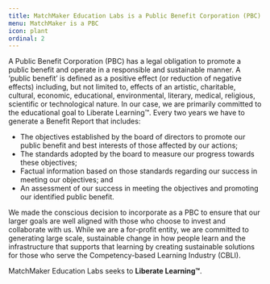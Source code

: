 ```yaml
---
title: MatchMaker Education Labs is a Public Benefit Corporation (PBC)
menu: MatchMaker is a PBC
icon: plant
ordinal: 2
---
```

A Public Benefit Corporation (PBC) has a legal obligation to promote a public benefit and operate in a responsible and sustainable manner. A ‘public benefit’ is defined as a positive effect (or reduction of negative effects) including, but not limited to, effects of an artistic, charitable, cultural, economic, educational, environmental, literary, medical, religious, scientific or technological nature. In our case, we are primarily committed to the educational goal to Liberate Learning™. Every two years we have to generate a Benefit Report that includes:

* The objectives established by the board of directors to promote our public benefit and best interests of those affected by our actions;
* The standards adopted by the board to measure our progress towards these objectives;
* Factual information based on those standards regarding our success in meeting our objectives; and
* An assessment of our success in meeting the objectives and promoting our identified public benefit.

We made the conscious decision to incorporate as a PBC to ensure that our larger goals are well aligned with those who choose to invest and collaborate with us. While we are a for-profit entity, we are committed to generating large scale, sustainable change in how people learn and the infrastructure that supports that learning by creating sustainable solutions for those who serve the Competency-based Learning Industry (CBLI).

<p class="text-center">MatchMaker Education Labs seeks to <strong>Liberate Learning™</strong>.</p>
